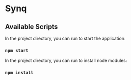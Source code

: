 # Synq


## Available Scripts

In the project directory, you can run to start the application:

### `npm start`

In the project directory, you can run to install node modules:

### `npm install`
